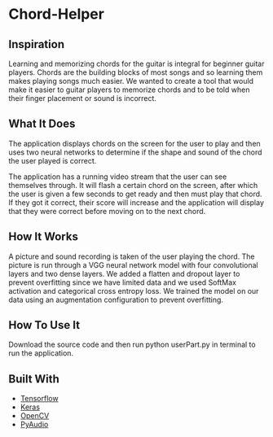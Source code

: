 # Chord-Helper

## Inspiration ##
Learning and memorizing chords for the guitar is integral for beginner guitar players. Chords are the building blocks of most songs and so learning them makes playing songs much easier. We wanted to create a tool that would make it easier to guitar players to memorize chords and to be told when their finger placement or sound is incorrect. 

## What It Does ##
The application displays chords on the screen for the user to play and then uses two neural networks to determine if the shape and sound of the chord the user played is correct. 

The application has a running video stream that the user can see themselves through. It will flash a certain chord on the screen, after which the user is given a few seconds to get ready and then must play that chord. If they got it correct, their score will increase and the application will display that they were correct before moving on to the next chord.  

## How It Works ##
A picture and sound recording is taken of the user playing the chord. The picture is run through a VGG neural network model with four convolutional layers and two dense layers. We added a flatten and dropout layer to prevent overfitting since we have limited data and we used SoftMax activation and categorical cross entropy loss.  We trained the model on our data using an augmentation configuration to prevent overfitting. 

## How To Use It ##
Download the source code and then run python userPart.py in terminal to run the application. 

## Built With ##
- [Tensorflow](https://www.tensorflow.org/)
- [Keras](https://keras.io/)
- [OpenCV](https://opencv.org/)
- [PyAudio](https://people.csail.mit.edu/hubert/pyaudio/docs/)
